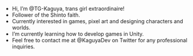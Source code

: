 - Hi, I’m @TG-Kaguya, trans girl extraordinaire!
- Follower of the Shinto faith.
- Currently interested in games, pixel art and designing characters and worlds.
- I’m currently learning how to develop games in Unity.
- Feel free to contact me at @KaguyaDev on Twitter for any professional inquiries.

<!---
TG-Kaguya/TG-Kaguya is a ✨ special ✨ repository because its `README.md` (this file) appears on your GitHub profile.
You can click the Preview link to take a look at your changes.
--->
